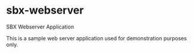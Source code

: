 # sbx-webserver
SBX Webserver Application

This is a sample web server application used for demonstration purposes only.